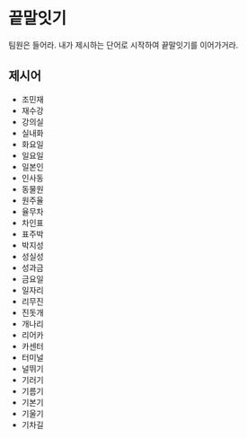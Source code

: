 # 끝말잇기

팀원은 들어라. 내가 제시하는 단어로 시작하여 끝말잇기를 이어가거라.



## 제시어

- 조민재
- 재수강
- 강의실
- 실내화
- 화요일
- 일요일
- 일본인
- 인사동
- 동물원
- 원주율
- 율무차
- 차인표
- 표주박
- 박지성
- 성실성
- 성과금
- 금요일
- 일자리
- 리무진
- 진돗개
- 개나리
- 리어카
- 카센터
- 터미널
- 널뛰기
- 기러기
- 기름기
- 기본기
- 기울기
- 기차길